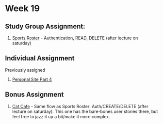 # Week 19

## Study Group Assignment:
1. [Sports Roster](https://github.com/nss-nightclass-projects/exercise-vault/blob/master/REACT_sports_roster.md) - Authentication, READ, DELETE (after lecture on saturday)


## Individual Assignment
Previously assigned
1. [Personal Site Part 4](https://github.com/nss-nightclass-projects/personal-bio-site-instructions/blob/master/personal-bio-site-04.md)

## Bonus Assignment
1. [Cat Cafe](https://github.com/nss-nightclass-projects/exercise-vault/blob/master/REACT_cat_cafe.md) - Same flow as Sports Roster: Auth/CREATE/DELETE (after lecture on saturday). This one has the bare-bones user stories there, but feel free to jazz it up a bit/make it more complex. 
